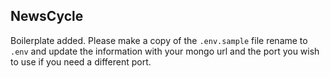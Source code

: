 ## NewsCycle

Boilerplate added.
Please make a copy of the `.env.sample` file rename to `.env` and update the information with your mongo url and the port you wish to use if you need a different port.
